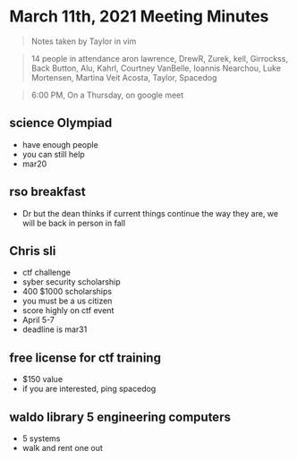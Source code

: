 # March 11th, 2021 Meeting Minutes
> Notes taken by Taylor in vim

> 14 people in attendance aron lawrence, DrewR, Zurek, kell, Girrockss, Back Button, Alu, Kahrl, Courtney VanBelle, Ioannis Nearchou, Luke Mortensen, Martina Veit Acosta, Taylor, Spacedog

> 6:00 PM, On a Thursday, on google meet

## science Olympiad
- have enough people
- you can still help
- mar20

## rso breakfast
- Dr but the dean thinks if current things continue the way they are, we will be back in person in fall

## Chris sli
- ctf challenge
- syber security scholarship
- 400 $1000 scholarships
- you must be a us citizen
- score highly on ctf event
- April 5-7
- deadline is mar31

## free license for ctf training
- $150 value
- if you are interested, ping spacedog

## waldo library 5 engineering computers
- 5 systems
- walk and rent one out


